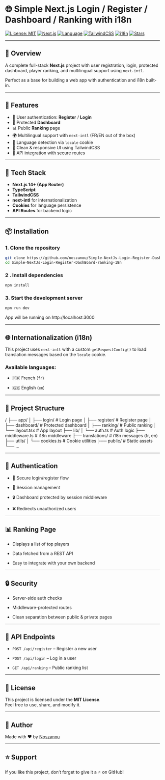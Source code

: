 
# 🌐 Simple Next.js Login / Register / Dashboard / Ranking with i18n

[![License: MIT](https://img.shields.io/badge/license-MIT-blue.svg)](LICENSE)
[![Next.js](https://img.shields.io/badge/Next.js-14-blue)](https://nextjs.org/)
[![Language](https://img.shields.io/badge/language-TypeScript-blue)](https://www.typescriptlang.org/)
[![TailwindCSS](https://img.shields.io/badge/styling-TailwindCSS-38B2AC)](https://tailwindcss.com/)
[![i18n](https://img.shields.io/badge/i18n-next--intl-yellow)](https://next-intl-docs.vercel.app/)
[![Stars](https://img.shields.io/github/stars/noszanou/Simple-NextJs-Login-Register-DashBoard-ranking-18n?style=social)](https://github.com/noszanou/Simple-NextJs-Login-Register-DashBoard-ranking-18n/stargazers)

---

## 📸 Overview

A complete full-stack **Next.js** project with user registration, login, protected dashboard, player ranking, and multilingual support using `next-intl`.

Perfect as a base for building a web app with authentication and i18n built-in.

---

## 🚀 Features

- 🔐 User authentication: **Register** / **Login**
- 👤 Protected **Dashboard**
- 📊 Public **Ranking** page
- 🌍 Multilingual support with `next-intl` (FR/EN out of the box)
- 🍪 Language detection via `locale` cookie
- 🎨 Clean & responsive UI using TailwindCSS
- 🧠 API integration with secure routes

---

## 🧰 Tech Stack

- **Next.js 14+ (App Router)**
- **TypeScript**
- **TailwindCSS**
- **next-intl** for internationalization
- **Cookies** for language persistence
- **API Routes** for backend logic

---

## 📦 Installation

### 1. Clone the repository

```bash
git clone https://github.com/noszanou/Simple-NextJs-Login-Register-DashBoard-ranking-18n.git
cd Simple-NextJs-Login-Register-DashBoard-ranking-18n
```

### 2 . Install dependencies
```bash
npm install
```

### 3. Start the development server
```bash
npm run dev
```
App will be running on http://localhost:3000

---
## 🌐 Internationalization (i18n)

This project uses `next-intl` with a custom `getRequestConfig()` to load translation messages based on the `locale` cookie.

### Available languages:

-   🇫🇷 French (`fr`)
    
-   🇬🇧 English (`en`)

---
## 📁 Project Structure

/
├── app/
│   ├── login/              # Login page
│   ├── register/           # Register page
│   ├── dashboard/          # Protected dashboard
│   ├── ranking/            # Public ranking
│   └── layout.tsx          # App layout
├── lib/
│   └── auth.ts             # Auth logic
├── middleware.ts           # i18n middleware
├── translations/           # i18n messages (fr, en)
├── utils/
│   └── cookies.ts          # Cookie utilities
├── public/                 # Static assets
└── ...

---
## 🔐 Authentication

-   🔐 Secure login/register flow
    
-   🧠 Session management
    
-   🔒 Dashboard protected by session middleware
    
-   ❌ Redirects unauthorized users
    

----------

## 📊 Ranking Page

-   Displays a list of top players
    
-   Data fetched from a REST API
    
-   Easy to integrate with your own backend
    

----------

## 🔒 Security

-   Server-side auth checks
    
-   Middleware-protected routes
    
-   Clean separation between public & private pages
----------

## 🧪 API Endpoints

-   `POST /api/register` – Register a new user
    
-   `POST /api/login` – Log in a user
    
-   `GET /api/ranking` – Public ranking list
----------
## 📄 License

This project is licensed under the **MIT License**.  
Feel free to use, share, and modify it.

----------

## 🙌 Author

Made with ❤️ by [Noszanou](https://github.com/noszanou)

----------

## ⭐ Support

If you like this project, don’t forget to give it a ⭐ on GitHub! 